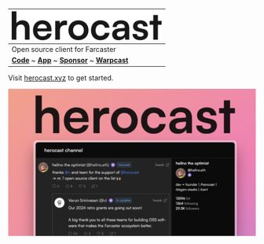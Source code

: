 
| <img alt="herocast logo" src="https://github.com/hero-org/.github/blob/main/assets/herocast-logo.png" width="auto" height="60"> | 
| ------------- | 
| Open source client for Farcaster | 
| <a href="https://github.com/hero-org/herocast"><b>Code</b></a> ~ <a href="https://app.herocast.xyz/login"><b>App</b></a> ~ <a href="https://github.com/sponsors/hero-org"><b>Sponsor</b></a> ~  <a href="https://warpcast.com/~/channel/herocast"><b>Warpcast</b></a> | 

Visit [herocast.xyz](https://app.herocast.xyz) to get started.  

![](https://github.com/hero-org/.github/blob/ec5d51f8aaa8befceb6317f700057d63b812175f/assets/herocast_banner_app.png?raw=true)
